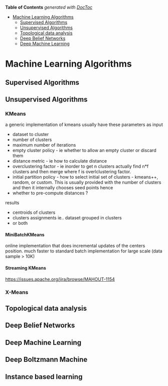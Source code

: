**Table of Contents**  *generated with [DocToc](http://doctoc.herokuapp.com/)*

- [Machine Learning Algorithms](#machine-learning-algorithms)
	- [Supervised Algorithms](#supervised-algorithms)
	- [Unsupervised Algorithms](#unsupervised-algorithms)
	- [Topological data analysis](#topological-data-analysis)
	- [Deep Belief Networks](#deep-belief-networks)
	- [Deep Machine Learning](#deep-machine-learning)

# Machine Learning Algorithms

## Supervised Algorithms


## Unsupervised Algorithms
### KMeans
a generic implementation of kmeans usually have these parameters as input
- dataset to cluster
- number of clusters
- maximum number of iterations
- empty cluster policy - ie whether to allow an empty cluster or discard them
- distance metric - ie how to calculate distance
- overclustering factor - ie inorder to get n clusters actually find n*f clusters and then merge where f is overlclustering factor.
- initial partition policy - how to select initial set of clusters - kmeans++, random, or custom. This is usually provided with the number of clusters and then it internally chooses seed points hence
- whether to pre-compute distances ?

results
- centroids of clusters
- clusters assignments ie.. dataset grouped in clusters
- or both

#### MiniBatchKMeans
online implementation that does incremental updates of the centers position. much faster to standard batch implementation for large scale (data sample > 10K)

#### Streaming KMeans
https://issues.apache.org/jira/browse/MAHOUT-1154

### X-Means

## Topological data analysis

## Deep Belief Networks

## Deep Machine Learning

## Deep Boltzmann Machine

## Instance based learning

